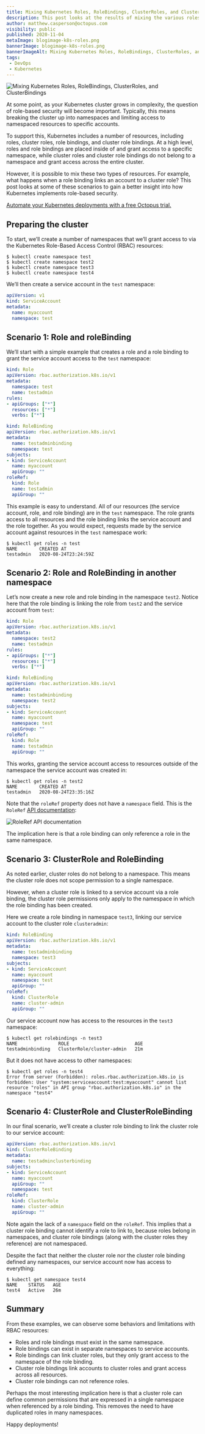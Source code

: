 ```yaml
---
title: Mixing Kubernetes Roles, RoleBindings, ClusterRoles, and ClusterBindings
description: This post looks at the results of mixing the various roles and bindings available in Kubernetes
author: matthew.casperson@octopus.com
visibility: public
published: 2020-11-04
metaImage: blogimage-k8s-roles.png
bannerImage: blogimage-k8s-roles.png
bannerImageAlt: Mixing Kubernetes Roles, RoleBindings, ClusterRoles, and ClusterBindings
tags:
 - DevOps
 - Kubernetes
---
```


![Mixing Kubernetes Roles, RoleBindings, ClusterRoles, and ClusterBindings](blogimage-k8s-roles.png)

At some point, as your Kubernetes cluster grows in complexity, the question of role-based security will become important. Typically, this means breaking the cluster up into namespaces and limiting access to namespaced resources to specific accounts.

To support this, Kubernetes includes a number of resources, including roles, cluster roles, role bindings, and cluster role bindings. At a high level, roles and role bindings are placed inside of and grant access to a specific namespace, while cluster roles and cluster role bindings do not belong to a namespace and grant access across the entire cluster.

However, it is possible to mix these two types of resources. For example, what happens when a role binding links an account to a cluster role? This post looks at some of these scenarios to gain a better insight into how Kubernetes implements role-based security.

[Automate your Kubernetes deployments with a free Octopus trial.](https://oc.to/k8s-rbac-roles-and-bindings-trial)

## Preparing the cluster

To start, we’ll create a number of namespaces that we’ll grant access to via the Kubernetes Role-Based Access Control (RBAC) resources:

```
$ kubectl create namespace test
$ kubectl create namespace test2
$ kubectl create namespace test3
$ kubectl create namespace test4
```

We’ll then create a service account in the `test` namespace:

```YAML
apiVersion: v1
kind: ServiceAccount
metadata:
  name: myaccount
  namespace: test
```

## Scenario 1: Role and roleBinding

We’ll start with a simple example that creates a role and a role binding to grant the service account access to the `test` namespace:

```YAML
kind: Role
apiVersion: rbac.authorization.k8s.io/v1
metadata:
  namespace: test
  name: testadmin
rules:
- apiGroups: ["*"]
  resources: ["*"]
  verbs: ["*"]
```

```YAML
kind: RoleBinding
apiVersion: rbac.authorization.k8s.io/v1
metadata:
  name: testadminbinding
  namespace: test
subjects:
- kind: ServiceAccount
  name: myaccount
  apiGroup: ""
roleRef:
  kind: Role
  name: testadmin
  apiGroup: ""
```

This example is easy to understand. All of our resources (the service account, role, and role binding) are in the `test` namespace. The role grants access to all resources and the role binding links the service account and the role together. As you would expect, requests made by the service account against resources in the `test` namespace work:

```
$ kubectl get roles -n test
NAME        CREATED AT
testadmin   2020-08-24T23:24:59Z
```

## Scenario 2: Role and RoleBinding in another namespace

Let’s now create a new role and role binding in the namespace `test2`. Notice here that the role binding is linking the role from `test2` and the service account from `test`:

```YAML
kind: Role
apiVersion: rbac.authorization.k8s.io/v1
metadata:
  namespace: test2
  name: testadmin
rules:
- apiGroups: ["*"]
  resources: ["*"]
  verbs: ["*"]
```

```YAML
kind: RoleBinding
apiVersion: rbac.authorization.k8s.io/v1
metadata:
  name: testadminbinding
  namespace: test2
subjects:
- kind: ServiceAccount
  name: myaccount
  namespace: test
  apiGroup: ""
roleRef:
  kind: Role
  name: testadmin
  apiGroup: ""
```

This works, granting the service account access to resources outside of the namespace the service account was created in:

```
$ kubectl get roles -n test2
NAME        CREATED AT
testadmin   2020-08-24T23:35:16Z
```

Note that the `roleRef` property does not have a `namespace` field. This is the `RoleRef` [API documentation](https://kubernetes.io/docs/reference/generated/kubernetes-api/v1.18/#roleref-v1-rbac-authorization-k8s-io):

![RoleRef API documentation](roleref.png "width=500")

The implication here is that a role binding can only reference a role in the same namespace.

## Scenario 3: ClusterRole and RoleBinding

As noted earlier, cluster roles do not belong to a namespace. This means the cluster role does not scope permission to a single namespace.

However, when a cluster role is linked to a service account via a role binding, the cluster role permissions only apply to the namespace in which the role binding has been created.

Here we create a role binding in namespace `test3`, linking our service account to the cluster role `clusteradmin`:

```YAML
kind: RoleBinding
apiVersion: rbac.authorization.k8s.io/v1
metadata:
  name: testadminbinding
  namespace: test3
subjects:
- kind: ServiceAccount
  name: myaccount
  namespace: test
  apiGroup: ""
roleRef:
  kind: ClusterRole
  name: cluster-admin
  apiGroup: ""
```

Our service account now has access to the resources in the `test3` namespace:

```
$ kubectl get rolebindings -n test3
NAME               ROLE                        AGE
testadminbinding   ClusterRole/cluster-admin   21m
```

But it does not have access to other namespaces:

```
$ kubectl get roles -n test4
Error from server (Forbidden): roles.rbac.authorization.k8s.io is forbidden: User "system:serviceaccount:test:myaccount" cannot list resource "roles" in API group "rbac.authorization.k8s.io" in the namespace "test4"
```

## Scenario 4: ClusterRole and ClusterRoleBinding

In our final scenario, we’ll create a cluster role binding to link the cluster role to our service account:

```YAML
apiVersion: rbac.authorization.k8s.io/v1
kind: ClusterRoleBinding
metadata:
  name: testadminclusterbinding
subjects:
- kind: ServiceAccount
  name: myaccount
  apiGroup: ""
  namespace: test
roleRef:
  kind: ClusterRole
  name: cluster-admin
  apiGroup: ""
```

Note again the lack of a `namespace` field on the `roleRef`. This implies that a cluster role binding cannot identify a role to link to, because roles belong in namespaces, and cluster role bindings (along with the cluster roles they reference) are not namespaced.

Despite the fact that neither the cluster role nor the cluster role binding defined any namespaces, our service account now has access to everything:

```
$ kubectl get namespace test4
NAME    STATUS   AGE
test4   Active   26m
```

## Summary

From these examples, we can observe some behaviors and limitations with RBAC resources:

* Roles and role bindings must exist in the same namespace.
* Role bindings can exist in separate namespaces to service accounts.
* Role bindings can link cluster roles, but they only grant access to the namespace of the role binding.
* Cluster role bindings link accounts to cluster roles and grant access across all resources.
* Cluster role bindings can not reference roles.

Perhaps the most interesting implication here is that a cluster role can define common permissions that are expressed in a single namespace when referenced by a role binding. This removes the need to have duplicated roles in many namespaces.

Happy deployments!
